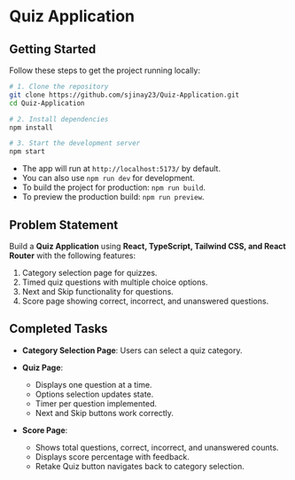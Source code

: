 # Quiz Application

## Getting Started

Follow these steps to get the project running locally:

```bash
# 1. Clone the repository
git clone https://github.com/sjinay23/Quiz-Application.git
cd Quiz-Application

# 2. Install dependencies
npm install

# 3. Start the development server
npm start
```

* The app will run at `http://localhost:5173/` by default.
* You can also use `npm run dev` for development.
* To build the project for production: `npm run build`.
* To preview the production build: `npm run preview`.

## Problem Statement

Build a **Quiz Application** using **React, TypeScript, Tailwind CSS, and React Router** with the following features:

1. Category selection page for quizzes.
2. Timed quiz questions with multiple choice options.
3. Next and Skip functionality for questions.
4. Score page showing correct, incorrect, and unanswered questions.

## Completed Tasks

* **Category Selection Page**: Users can select a quiz category.
* **Quiz Page**:

  * Displays one question at a time.
  * Options selection updates state.
  * Timer per question implemented.
  * Next and Skip buttons work correctly.
* **Score Page**:

  * Shows total questions, correct, incorrect, and unanswered counts.
  * Displays score percentage with feedback.
  * Retake Quiz button navigates back to category selection.


